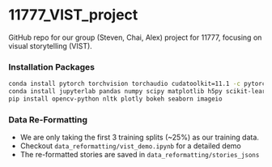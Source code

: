 # 11777_VIST_project
GitHub repo for our group (Steven, Chai, Alex) project for 11777, focusing on visual storytelling (VIST).


### Installation Packages
```bash
conda install pytorch torchvision torchaudio cudatoolkit=11.1 -c pytorch -c nvidia
conda install jupyterlab pandas numpy scipy matplotlib h5py scikit-learn -c conda-forge
pip install opencv-python nltk plotly bokeh seaborn imageio
```

### Data Re-Formatting
  * We are only taking the first 3 training splits (~25%) as our training data.
  * Checkout `data_reformatting/vist_demo.ipynb` for a detailed demo
  * The re-formatted stories are saved in `data_reformatting/stories_jsons`
